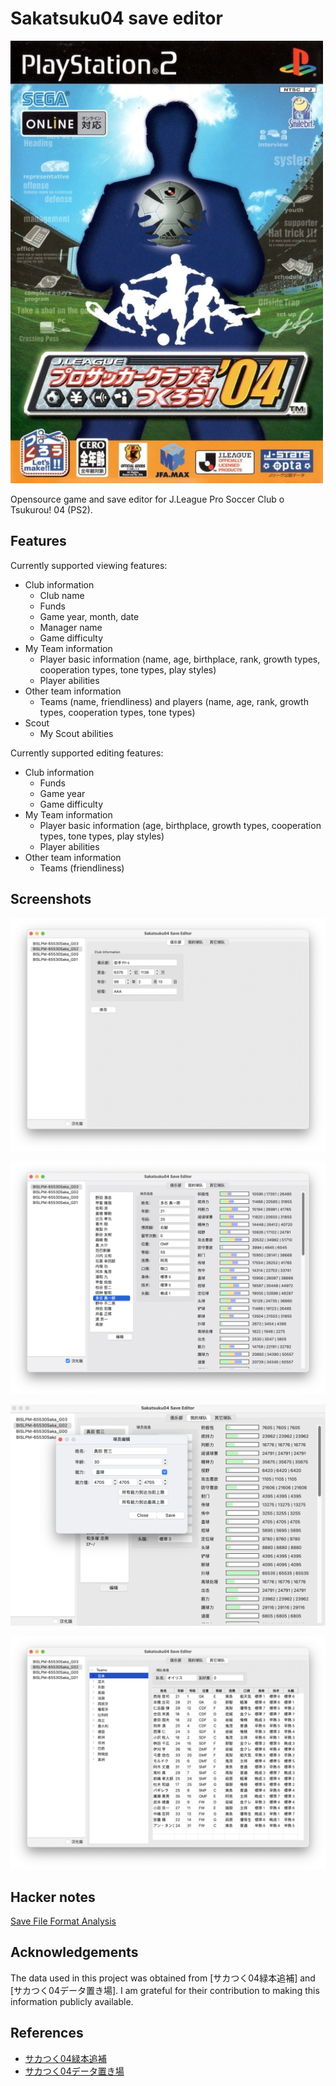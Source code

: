 # Sakatsuku04 save editor

![](data/cover.jpg)

Opensource game and save editor for J.League Pro Soccer Club o Tsukurou! 04 (PS2).

## Features

Currently supported viewing features:

- Club information
  - Club name
  - Funds
  - Game year, month, date
  - Manager name
  - Game difficulty
- My Team information
  - Player basic information (name, age, birthplace, rank, growth types, cooperation types, tone types, play styles)
  - Player abilities
- Other team information
  - Teams (name, friendliness) and players (name, age, rank, growth types, cooperation types, tone types)
- Scout
  - My Scout abilities

Currently supported editing features:

- Club information
  - Funds
  - Game year
  - Game difficulty
- My Team information
  - Player basic information (age, birthplace, growth types, cooperation types, tone types, play styles)
  - Player abilities
- Other team information
  - Teams (friendliness)

## Screenshots

![](data/1.png)

![](data/2.png)

![](data/3.png)

![](data/4.png)

## Hacker notes

[Save File Format Analysis](docs/save_file_format_analysis.md)

## Acknowledgements

The data used in this project was obtained from [サカつく04緑本追補] and [サカつく04データ置き場]. I am grateful for their contribution to making this information publicly available.

## References

- [サカつく04緑本追補](https://sites.google.com/view/sakatsuku04/home)
- [サカつく04データ置き場](https://www.potato.ne.jp/ando/sakatuku/index.html)